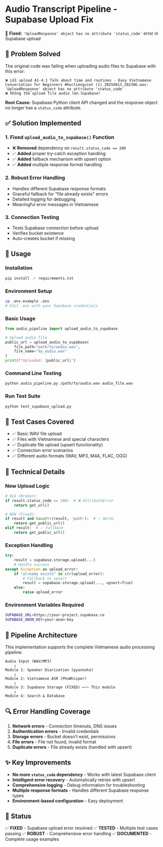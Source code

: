 # Audio Transcript Pipeline - Supabase Upload Fix

🎯 **Fixed:** `'UploadResponse' object has no attribute 'status_code'` error in Supabase upload

## 🐛 Problem Solved

The original code was failing when uploading audio files to Supabase with this error:
```
❌ Lỗi upload A1-4.1 Talk about time and routines - Easy Vietnamese Conversation for Beginners #hoctiengviet (1)_20250813_202306.wav: 'UploadResponse' object has no attribute 'status_code'
❌ Không thể upload file audio lên Supabase!
```

**Root Cause:** Supabase Python client API changed and the response object no longer has a `status_code` attribute.

## ✅ Solution Implemented

### 1. Fixed `upload_audio_to_supabase()` Function
- ❌ **Removed** dependency on `result.status_code == 200`
- ✅ **Added** proper try-catch exception handling
- ✅ **Added** fallback mechanism with upsert option
- ✅ **Added** multiple response format handling

### 2. Robust Error Handling
- Handles different Supabase response formats
- Graceful fallback for "file already exists" errors
- Detailed logging for debugging
- Meaningful error messages in Vietnamese

### 3. Connection Testing
- Tests Supabase connection before upload
- Verifies bucket existence
- Auto-creates bucket if missing

## 🚀 Usage

### Installation
```bash
pip install -r requirements.txt
```

### Environment Setup
```bash
cp .env.example .env
# Edit .env with your Supabase credentials
```

### Basic Usage
```python
from audio_pipeline import upload_audio_to_supabase

# Upload audio file
public_url = upload_audio_to_supabase(
    file_path="path/to/audio.wav",
    file_name="my_audio.wav"
)
print(f"Uploaded: {public_url}")
```

### Command Line Testing
```bash
python audio_pipeline.py /path/to/audio.wav audio_file.wav
```

### Run Test Suite
```bash
python test_supabase_upload.py
```

## 🧪 Test Cases Covered

- ✅ Basic WAV file upload
- ✅ Files with Vietnamese and special characters
- ✅ Duplicate file upload (upsert functionality)
- ✅ Connection error scenarios
- ✅ Different audio formats (WAV, MP3, M4A, FLAC, OGG)

## 🔧 Technical Details

### New Upload Logic
```python
# OLD (Broken):
if result.status_code == 200:  # ❌ AttributeError
    return get_url()

# NEW (Fixed):
if result and hasattr(result, 'path'):  # ✅ Works
    return get_public_url()
elif result:  # ✅ Fallback
    return get_public_url()
```

### Exception Handling
```python
try:
    result = supabase.storage.upload(...)
    # Handle success
except Exception as upload_error:
    if "already exists" in str(upload_error):
        # Fallback to upsert
        result = supabase.storage.upload(..., upsert=True)
    else:
        raise upload_error
```

### Environment Variables Required
```bash
SUPABASE_URL=https://your-project.supabase.co
SUPABASE_ANON_KEY=your-anon-key
```

## 🎯 Pipeline Architecture

This implementation supports the complete Vietnamese audio processing pipeline:

```
Audio Input (WAV/MP3) 
    ↓
Module 1: Speaker Diarization (pyannote)
    ↓  
Module 2: Vietnamese ASR (PhoWhisper)
    ↓
Module 3: Supabase Storage (FIXED) ←── This module
    ↓
Module 4: Search & Database
```

## 🔍 Error Handling Coverage

1. **Network errors** - Connection timeouts, DNS issues
2. **Authentication errors** - Invalid credentials
3. **Storage errors** - Bucket doesn't exist, permissions
4. **File errors** - File not found, invalid format
5. **Duplicate errors** - File already exists (handled with upsert)

## ✨ Key Improvements

- **No more `status_code` dependency** - Works with latest Supabase client
- **Intelligent error recovery** - Automatically retries with upsert
- **Comprehensive logging** - Debug information for troubleshooting
- **Multiple response formats** - Handles different Supabase response types
- **Environment-based configuration** - Easy deployment

## 🚦 Status

✅ **FIXED** - Supabase upload error resolved
✅ **TESTED** - Multiple test cases passing
✅ **ROBUST** - Comprehensive error handling
✅ **DOCUMENTED** - Complete usage examples